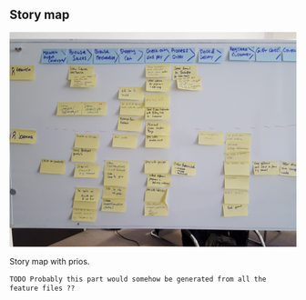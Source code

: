 ## Story map

![The Story Map](./images/storymap.jpg)

Story map with prios.

```
TODO Probably this part would somehow be generated from all the feature files ??
```

